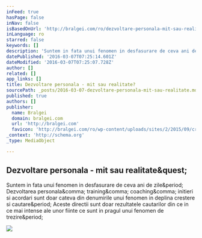 ```yaml
---
inFeed: true
hasPage: false
inNav: false
isBasedOnUrl: 'http://bralgei.com/ro/dezvoltare-personala-mit-sau-realitate/'
inLanguage: ro
starred: false
keywords: []
description: 'Suntem in fata unui fenomen in desfasurare de ceva ani de zile. Dezvoltarea personala, training, coaching, initieri si acordari sunt doar cateva din denumirile unui fenomen in deplina crestere si cautare. Aceste directii sunt doar rezultatele cautarilor din ce in ce mai intense ale unor fiinte ce sunt in pragul unui fenomen de trezire.'
datePublished: '2016-03-07T07:25:14.601Z'
dateModified: '2016-03-07T07:25:07.728Z'
author: []
related: []
app_links: []
title: Dezvoltare personala - mit sau realitate?
sourcePath: _posts/2016-03-07-dezvoltare-personala-mit-sau-realitate.md
published: true
authors: []
publisher:
  name: Bralgei
  domain: bralgei.com
  url: 'http://bralgei.com'
  favicon: 'http://bralgei.com/ro/wp-content/uploads/sites/2/2015/09/cropped-bralgei-192x192.jpg'
_context: 'http://schema.org'
_type: MediaObject

---
```

<article style=""><h1>Dezvoltare personala - mit sau realitate&amp;quest;</h1><p>Suntem in fata unui fenomen in desfasurare de ceva ani de zile&amp;period; Dezvoltarea personala&amp;comma; training&amp;comma; coaching&amp;comma; initieri si acordari sunt doar cateva din denumirile unui fenomen in deplina crestere si cautare&amp;period; Aceste directii sunt doar rezultatele cautarilor din ce in ce mai intense ale unor fiinte ce sunt in pragul unui fenomen de trezire&amp;period;</p><img src="http://bralgei.com/ro/wp-content/uploads/sites/2/2016/03/7041377-lastest-wallpapers-widescreen-1024x576.jpg" /></article>